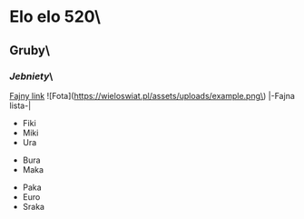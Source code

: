 # Elo elo 520\
## **Gruby**\
### *Jebniety*\
[Fajny link](https://youtu.be/axtnPlGJVIA)
![Fota](https://wieloswiat.pl/assets/uploads/example.png\)
|-Fajna lista-|
* Fiki 
* Miki
* Ura 
+ Bura
+ Maka 
- Paka 
- Euro 
- Sraka
